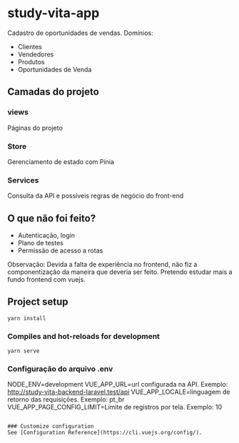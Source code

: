 # study-vita-app

Cadastro de oportunidades de vendas.
Domínios:
- Clientes
- Vendedores
- Produtos
- Oportunidades de Venda

## Camadas do projeto

### views
Páginas do projeto

### Store
Gerenciamento de estado com Pinia

### Services
Consulta da API e possíveis regras de negócio do front-end

## O que não foi feito?
- Autenticação, login
- Plano de testes
- Permissão de acesso a rotas

Observação: Devida a falta de experiência no frontend, não fiz a componentização da maneira que deveria ser feito. Pretendo estudar mais a fundo frontend com vuejs.

## Project setup
```
yarn install
```

### Compiles and hot-reloads for development
```
yarn serve
```

### Configuração do arquivo .env
NODE_ENV=development
VUE_APP_URL=url configurada na API. Exemplo: http://study-vita-backend-laravel.test/api
VUE_APP_LOCALE=linguagem de retorno das requisições. Exemplo: pt_br
VUE_APP_PAGE_CONFIG_LIMIT=Limite de registros por tela. Exemplo: 10
```

### Customize configuration
See [Configuration Reference](https://cli.vuejs.org/config/).
